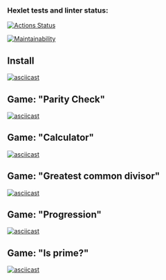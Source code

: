 ### Hexlet tests and linter status:
[![Actions Status](https://github.com/artem-tazhitdinov/frontend-project-lvl1/workflows/hexlet-check/badge.svg)](https://github.com/artem-tazhitdinov/frontend-project-lvl1/actions)

[![Maintainability](https://api.codeclimate.com/v1/badges/a99a88d28ad37a79dbf6/maintainability)](https://codeclimate.com/github/codeclimate/codeclimate/maintainability)

## Install
[![asciicast](https://asciinema.org/a/KRRsC71355hV73bDvnotLCSiR.svg)](https://asciinema.org/a/KRRsC71355hV73bDvnotLCSiR)

## Game: "Parity Check"
[![asciicast](https://asciinema.org/a/kmNfcZZ8ifb61RYLb16kLX0jF.svg)](https://asciinema.org/a/kmNfcZZ8ifb61RYLb16kLX0jF)


## Game: "Calculator"
[![asciicast](https://asciinema.org/a/g753gSKpYUL3bjPulzpjM2hYR.svg)](https://asciinema.org/a/g753gSKpYUL3bjPulzpjM2hYR)

## Game: "Greatest common divisor"
[![asciicast](https://asciinema.org/a/awbcvVVL001oWuh4zojG0zyMP.svg)](https://asciinema.org/a/awbcvVVL001oWuh4zojG0zyMP)

## Game: "Progression"
[![asciicast](https://asciinema.org/a/L9A3445SbfmE9wa7D5wmmbfGf.svg)](https://asciinema.org/a/L9A3445SbfmE9wa7D5wmmbfGf)

## Game: "Is prime?"
[![asciicast](https://asciinema.org/a/wB7m4dCeVzwyfvnSVioSkErDq.svg)](https://asciinema.org/a/wB7m4dCeVzwyfvnSVioSkErDq)